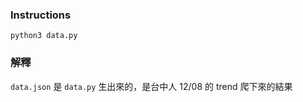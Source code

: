 ### Instructions

`python3 data.py`

### 解釋

`data.json` 是 `data.py` 生出來的，是台中人 12/08 的 trend 爬下來的結果

